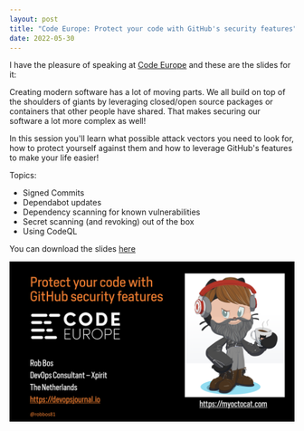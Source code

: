 ```yaml
---
layout: post
title: "Code Europe: Protect your code with GitHub's security features"
date: 2022-05-30
---
```


I have the pleasure of speaking at [Code Europe](https://www.codeeurope.pl/en/speakers/rob-bos) and these are the slides for it:

Creating modern software has a lot of moving parts. We all build on top of the shoulders of giants by leveraging closed/open source packages or containers that other people have shared. That makes securing our software a lot more complex as well!

In this session you'll learn what possible attack vectors you need to look for, how to protect yourself against them and how to leverage GitHub's features to make your life easier!

Topics:

- Signed Commits
- Dependabot updates
- Dependency scanning for known vulnerabilities
- Secret scanning (and revoking) out of the box
- Using CodeQL

You can download the slides [here](slides\20220530%20Code%20Europe%20Protect%20your%20code%20with%20GitHub%20security%20features.pdf)

![Opening slide of the presentation](/images/20220530/20220530_Opening.png)